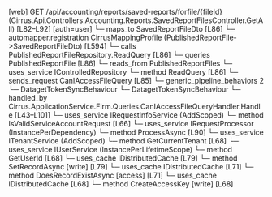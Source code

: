 [web] GET /api/accounting/reports/saved-reports/forfile/{fileId}  (Cirrus.Api.Controllers.Accounting.Reports.SavedReportFilesController.GetAll)  [L82–L92] [auth=user]
  └─ maps_to SavedReportFileDto [L86]
    └─ automapper.registration CirrusMappingProfile (PublishedReportFile->SavedReportFileDto) [L594]
  └─ calls PublishedReportFileRepository.ReadQuery [L86]
  └─ queries PublishedReportFile [L86]
    └─ reads_from PublishedReportFiles
  └─ uses_service IControlledRepository<PublishedReportFile>
    └─ method ReadQuery [L86]
  └─ sends_request CanIAccessFileQuery [L85]
    └─ generic_pipeline_behaviors 2
      └─ DatagetTokenSyncBehaviour
      └─ DatagetTokenSyncBehaviour
    └─ handled_by Cirrus.ApplicationService.Firm.Queries.CanIAccessFileQueryHandler.Handle [L43–L101]
      └─ uses_service IRequestInfoService (AddScoped)
        └─ method IsValidServiceAccountRequest [L66]
      └─ uses_service IRequestProcessor (InstancePerDependency)
        └─ method ProcessAsync [L90]
      └─ uses_service ITenantService (AddScoped)
        └─ method GetCurrentTenant [L68]
      └─ uses_service IUserService (InstancePerLifetimeScope)
        └─ method GetUserId [L68]
      └─ uses_cache IDistributedCache [L79]
        └─ method SetRecordAsync [write] [L79]
      └─ uses_cache IDistributedCache [L71]
        └─ method DoesRecordExistAsync [access] [L71]
      └─ uses_cache IDistributedCache [L68]
        └─ method CreateAccessKey [write] [L68]

